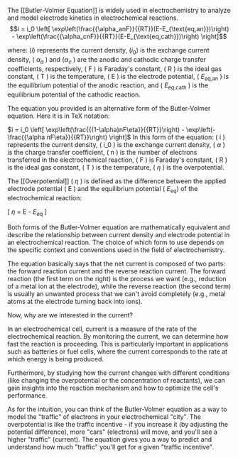 The [[Butler-Volmer Equation]] is widely used in electrochemistry to analyze and model electrode kinetics in electrochemical reactions.
$$i = i_0 \left[ \exp\left(\frac{{\alpha_anF}}{{RT}}(E-E_{\text{eq,an}})\right) - \exp\left(\frac{{\alpha_cnF}}{{RT}}(E-E_{\text{eq,cath}})\right) \right]$$

where:
($i$) represents the current density,
($i_0$) is the exchange current density,
( $\alpha_a$ ) and ($\alpha_c$ ) are the anodic and cathodic charge transfer coefficients, respectively,
\( F \) is Faraday's constant,
\( R \) is the ideal gas constant,
\( T \) is the temperature,
\( E \) is the electrode potential,
\( $E_{\text{eq,an}}$ \) is the equilibrium potential of the anodic reaction, and
\( $E_{\text{eq,cath}}$ \) is the equilibrium potential of the cathodic reaction.

The equation you provided is an alternative form of the Butler-Volmer equation. Here it is in TeX notation:

$i = i_0 \left[ \exp\left(\frac{{(1-\alpha)nF\eta}}{{RT}}\right) - \exp\left(-\frac{{\alpha nF\eta}}{{RT}}\right) \right]$
In this form of the equation:
\( i \) represents the current density,
\( i_0 \) is the exchange current density,
\( $\alpha$ \) is the charge transfer coefficient,
\( n \) is the number of electrons transferred in the electrochemical reaction,
\( F \) is Faraday's constant,
\( R \) is the ideal gas constant,
\( T \) is the temperature,
\( $\eta$ \) is the overpotential.

The [[Overpotential]] ( $\eta$ ) is defined as the difference between the applied electrode potential ( E ) and the equilibrium potential ( $E_{\text{eq}}$) of the electrochemical reaction:

\[ $\eta$ = E - $E_{\text{eq}}$ \]

Both forms of the Butler-Volmer equation are mathematically equivalent and describe the relationship between current density and electrode potential in an electrochemical reaction. The choice of which form to use depends on the specific context and conventions used in the field of electrochemistry.

The equation basically says that the net current is composed of two parts: the forward reaction current and the reverse reaction current. The forward reaction (the first term on the right) is the process we want (e.g., reduction of a metal ion at the electrode), while the reverse reaction (the second term) is usually an unwanted process that we can't avoid completely (e.g., metal atoms at the electrode turning back into ions).

Now, why are we interested in the current?

In an electrochemical cell, current is a measure of the rate of the electrochemical reaction. By monitoring the current, we can determine how fast the reaction is proceeding. This is particularly important in applications such as batteries or fuel cells, where the current corresponds to the rate at which energy is being produced.

Furthermore, by studying how the current changes with different conditions (like changing the overpotential or the concentration of reactants), we can gain insights into the reaction mechanism and how to optimize the cell's performance.

As for the intuition, you can think of the Butler-Volmer equation as a way to model the "traffic" of electrons in your electrochemical "city". The overpotential is like the traffic incentive - if you increase it (by adjusting the potential difference), more "cars" (electrons) will move, and you'll see a higher "traffic" (current). The equation gives you a way to predict and understand how much "traffic" you'll get for a given "traffic incentive".